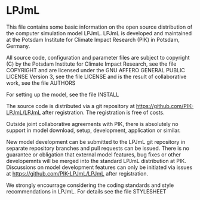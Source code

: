 # LPJmL

This file contains some basic information on the open source distribution of the computer simulation model LPJmL.
LPJmL is developed and maintained at the Potsdam Institute for Climate Impact Research (PIK) in Potsdam, Germany.

All source code, configuration and parameter files are subject to 
copyright (C) by the Potsdam Institute for Climate Impact Research, see the file COPYRIGHT
and are licensed under the GNU AFFERO GENERAL PUBLIC LICENSE Version 3, see the file LICENSE
and is the result of collaborative work, see the file AUTHORS

For setting up the model, see the file INSTALL

The source code is distributed via a git repository at https://github.com/PIK-LPJmL/LPJmL after registration.
The registration is free of costs.

Outside joint collaborative agreements with PIK, there is absolutely no support in model download, setup, development, application or similar. 

New model development can be submitted to the LPJmL git repository in separate repository branches and pull requests can be issued. There is no guarantee or obligation that external model features, bug fixes or other developemnts will be merged into the standard LPJmL distribution at PIK.
Discussions on model development features can only be initiated via issues at https://github.com/PIK-LPJmL/LPJmL after registration.

We strongly encourrage considering the coding standards and style recommendations in LPJmL. For details see the file STYLESHEET
